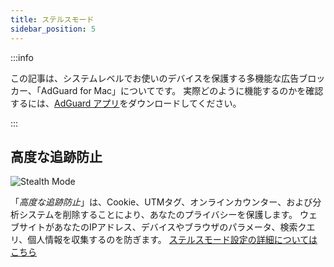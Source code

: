 ```yaml
---
title: ステルスモード
sidebar_position: 5
---
```


:::info

この記事は、システムレベルでお使いのデバイスを保護する多機能な広告ブロッカー、「AdGuard for Mac」についてです。 実際どのように機能するのかを確認するには、[AdGuard アプリ](https://agrd.io/download-kb-adblock)をダウンロードしてください。

:::

## 高度な追跡防止

![Stealth Mode](https://cdn.adtidy.org/content/kb/ad_blocker/mac/stealth.png)

「_高度な追跡防止_」は、Cookie、UTMタグ、オンラインカウンター、および分析システムを削除することにより、あなたのプライバシーを保護します。 ウェブサイトがあなたのIPアドレス、デバイスやブラウザのパラメータ、検索クエリ、個人情報を収集するのを防ぎます。 [ステルスモード設定の詳細についてはこちら](/general/stealth-mode)
